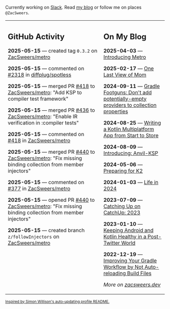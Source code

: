 Currently working on [Slack](https://slack.com/). Read [my blog](https://zacsweers.dev/) or follow me on places `@ZacSweers`.

<table><tr><td valign="top" width="60%">

## GitHub Activity
<!-- githubActivity starts -->
**2025-05-15** — created tag `0.3.2` on [ZacSweers/metro](https://github.com/ZacSweers/metro)

**2025-05-15** — commented on [#2318](https://github.com/diffplug/spotless/issues/2318#issuecomment-2884357106) in [diffplug/spotless](https://github.com/diffplug/spotless)

**2025-05-15** — merged PR [#418](https://github.com/ZacSweers/metro/pull/418) to [ZacSweers/metro](https://github.com/ZacSweers/metro): "Add KSP to compiler test framework"

**2025-05-15** — merged PR [#436](https://github.com/ZacSweers/metro/pull/436) to [ZacSweers/metro](https://github.com/ZacSweers/metro): "Enable IR verification in :compiler tests"

**2025-05-15** — commented on [#418](https://github.com/ZacSweers/metro/pull/418#issuecomment-2882745664) in [ZacSweers/metro](https://github.com/ZacSweers/metro)

**2025-05-15** — merged PR [#440](https://github.com/ZacSweers/metro/pull/440) to [ZacSweers/metro](https://github.com/ZacSweers/metro): "Fix missing binding collection from member injectors"

**2025-05-15** — commented on [#377](https://github.com/ZacSweers/metro/issues/377#issuecomment-2882686273) in [ZacSweers/metro](https://github.com/ZacSweers/metro)

**2025-05-15** — opened PR [#440](https://github.com/ZacSweers/metro/pull/440) to [ZacSweers/metro](https://github.com/ZacSweers/metro): "Fix missing binding collection from member injectors"

**2025-05-15** — created branch `z/followInjectors` on [ZacSweers/metro](https://github.com/ZacSweers/metro)
<!-- githubActivity ends -->
</td><td valign="top" width="40%">

## On My Blog
<!-- blog starts -->
**2025-04-03** — [Introducing Metro](https://www.zacsweers.dev/introducing-metro/)

**2025-02-17** — [One Last View of Mom](https://www.zacsweers.dev/one-last-view-of-mom/)

**2024-09-11** — [Gradle Footguns: Don't add potentially-empty providers to collection properties](https://www.zacsweers.dev/gradle-footgun-adding-empty-providers-to-collection-properties/)

**2024-08-25** — [Writing a Kotlin Multiplatform App from Start to Store](https://www.zacsweers.dev/writing-a-kotlin-multiplatform-app-from-start-to-store/)

**2024-08-09** — [Introducing: Anvil-KSP](https://www.zacsweers.dev/introducing-anvil-ksp/)

**2024-05-06** — [Preparing for K2](https://www.zacsweers.dev/preparing-for-k2/)

**2024-01-03** — [Life in 2024](https://www.zacsweers.dev/life-in-2024/)

**2023-07-09** — [Catching Up on CatchUp: 2023](https://www.zacsweers.dev/catching-up-on-catchup-2023/)

**2023-01-10** — [Keeping Android and Kotlin Healthy in a Post-Twitter World](https://www.zacsweers.dev/keeping-android-healthy/)

**2022-12-19** — [Improving Your Gradle Workflow by Not Auto-reloading Build Files](https://www.zacsweers.dev/improving-your-workflow-by-not-auto-reloading-build-files/)
<!-- blog ends -->
_More on [zacsweers.dev](https://zacsweers.dev/)_
</td></tr></table>

<sub><a href="https://simonwillison.net/2020/Jul/10/self-updating-profile-readme/">Inspired by Simon Willison's auto-updating profile README.</a></sub>